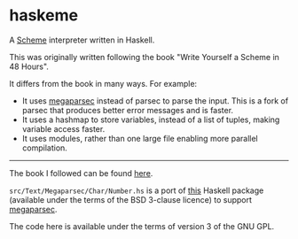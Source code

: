 # haskeme

A [Scheme](https://schemers.org/Documents/Standards/R5RS/HTML/) interpreter written in Haskell.

This was originally written following the book "Write Yourself a Scheme in 48 Hours".

It differs from the book in many ways. For example:

- It uses [megaparsec](https://github.com/mrkkrp/megaparsec) instead of parsec to parse the input. This is a fork of parsec that produces better error messages and is faster.
- It uses a hashmap to store variables, instead of a list of tuples, making variable access faster.
- It uses modules, rather than one large file enabling more parallel compilation.

---

The book I followed can be found [here](https://en.wikibooks.org/wiki/Write_Yourself_a_Scheme_in_48_Hours).

`src/Text/Megaparsec/Char/Number.hs` is a port of [this](https://hackage.haskell.org/package/parsec3-numbers-0.1.0) Haskell package (available under the terms of the BSD 3-clause licence) to support [megaparsec](https://github.com/mrkkrp/megaparsec).

The code here is available under the terms of version 3 of the GNU GPL.
